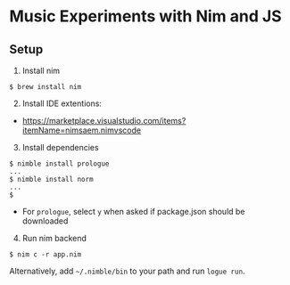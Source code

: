 # Music Experiments with Nim and JS

## Setup

1. Install nim 

```shell
$ brew install nim
```

2. Install IDE extentions:

- https://marketplace.visualstudio.com/items?itemName=nimsaem.nimvscode

3. Install dependencies

```shell
$ nimble install prologue
...
$ nimble install norm
...
$ 
```

- For `prologue`, select `y` when asked if package.json should be downloaded

4. Run nim backend

```shell
$ nim c -r app.nim
```

Alternatively, add `~/.nimble/bin` to your path and run `logue run`.





